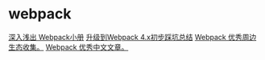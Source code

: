 # webpack

[深入浅出 Webpack小册](http://webpack.wuhaolin.cn/)
[升级到Webpack 4.x初步踩坑总结](https://blog.csdn.net/harsima/article/details/80819747)
[Webpack 优秀周边生态收集。](https://github.com/webpack-contrib/awesome-webpack)
[Webpack 优秀中文文章。](https://github.com/webpack-china/awesome-webpack-cn)